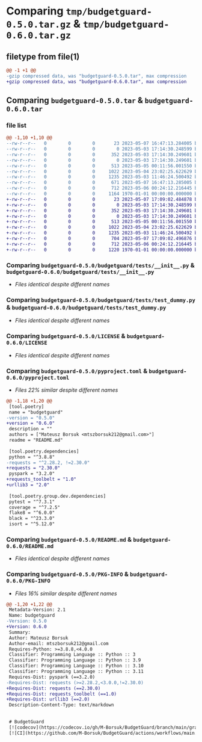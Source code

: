 # Comparing `tmp/budgetguard-0.5.0.tar.gz` & `tmp/budgetguard-0.6.0.tar.gz`

## filetype from file(1)

```diff
@@ -1 +1 @@
-gzip compressed data, was "budgetguard-0.5.0.tar", max compression
+gzip compressed data, was "budgetguard-0.6.0.tar", max compression
```

## Comparing `budgetguard-0.5.0.tar` & `budgetguard-0.6.0.tar`

### file list

```diff
@@ -1,10 +1,10 @@
--rw-r--r--   0        0        0       23 2023-05-07 16:47:13.284005 budgetguard-0.5.0/budgetguard/__init__.py
--rw-r--r--   0        0        0        0 2023-05-03 17:14:30.248599 budgetguard-0.5.0/budgetguard/budgetguard/pipelines/__init__.py
--rw-r--r--   0        0        0      352 2023-05-03 17:14:30.249601 budgetguard-0.5.0/budgetguard/budgetguard/pipelines/base.py
--rw-r--r--   0        0        0        0 2023-05-03 17:14:30.249601 budgetguard-0.5.0/budgetguard/budgetguard/scripts/__init__.py
--rw-r--r--   0        0        0      513 2023-05-05 00:11:56.001550 budgetguard-0.5.0/budgetguard/tests/__init__.py
--rw-r--r--   0        0        0     1022 2023-05-04 23:02:25.622629 budgetguard-0.5.0/budgetguard/tests/test_dummy.py
--rw-r--r--   0        0        0     1235 2023-05-03 11:46:24.500492 budgetguard-0.5.0/LICENSE
--rw-r--r--   0        0        0      671 2023-05-07 16:47:13.285005 budgetguard-0.5.0/pyproject.toml
--rw-r--r--   0        0        0      712 2023-05-06 00:24:12.216445 budgetguard-0.5.0/README.md
--rw-r--r--   0        0        0     1164 1970-01-01 00:00:00.000000 budgetguard-0.5.0/PKG-INFO
+-rw-r--r--   0        0        0       23 2023-05-07 17:09:02.484878 budgetguard-0.6.0/budgetguard/__init__.py
+-rw-r--r--   0        0        0        0 2023-05-03 17:14:30.248599 budgetguard-0.6.0/budgetguard/budgetguard/pipelines/__init__.py
+-rw-r--r--   0        0        0      352 2023-05-03 17:14:30.249601 budgetguard-0.6.0/budgetguard/budgetguard/pipelines/base.py
+-rw-r--r--   0        0        0        0 2023-05-03 17:14:30.249601 budgetguard-0.6.0/budgetguard/budgetguard/scripts/__init__.py
+-rw-r--r--   0        0        0      513 2023-05-05 00:11:56.001550 budgetguard-0.6.0/budgetguard/tests/__init__.py
+-rw-r--r--   0        0        0     1022 2023-05-04 23:02:25.622629 budgetguard-0.6.0/budgetguard/tests/test_dummy.py
+-rw-r--r--   0        0        0     1235 2023-05-03 11:46:24.500492 budgetguard-0.6.0/LICENSE
+-rw-r--r--   0        0        0      704 2023-05-07 17:09:02.496876 budgetguard-0.6.0/pyproject.toml
+-rw-r--r--   0        0        0      712 2023-05-06 00:24:12.216445 budgetguard-0.6.0/README.md
+-rw-r--r--   0        0        0     1220 1970-01-01 00:00:00.000000 budgetguard-0.6.0/PKG-INFO
```

### Comparing `budgetguard-0.5.0/budgetguard/tests/__init__.py` & `budgetguard-0.6.0/budgetguard/tests/__init__.py`

 * *Files identical despite different names*

### Comparing `budgetguard-0.5.0/budgetguard/tests/test_dummy.py` & `budgetguard-0.6.0/budgetguard/tests/test_dummy.py`

 * *Files identical despite different names*

### Comparing `budgetguard-0.5.0/LICENSE` & `budgetguard-0.6.0/LICENSE`

 * *Files identical despite different names*

### Comparing `budgetguard-0.5.0/pyproject.toml` & `budgetguard-0.6.0/pyproject.toml`

 * *Files 22% similar despite different names*

```diff
@@ -1,18 +1,20 @@
 [tool.poetry]
 name = "budgetguard"
-version = "0.5.0"
+version = "0.6.0"
 description = ""
 authors = ["Mateusz Borsuk <mtszborsuk212@gmail.com>"]
 readme = "README.md"
 
 [tool.poetry.dependencies]
 python = "^3.8.8"
-requests = "^2.28.2, !=2.30.0"
+requests = "2.30.0"
 pyspark = "3.2.0"
+requests_toolbelt = "1.0"
+urllib3 = "2.0"
 
 [tool.poetry.group.dev.dependencies]
 pytest = "^7.3.1"
 coverage = "^7.2.5"
 flake8 = "^6.0.0"
 black = "^23.3.0"
 isort = "^5.12.0"
```

### Comparing `budgetguard-0.5.0/README.md` & `budgetguard-0.6.0/README.md`

 * *Files identical despite different names*

### Comparing `budgetguard-0.5.0/PKG-INFO` & `budgetguard-0.6.0/PKG-INFO`

 * *Files 16% similar despite different names*

```diff
@@ -1,20 +1,22 @@
 Metadata-Version: 2.1
 Name: budgetguard
-Version: 0.5.0
+Version: 0.6.0
 Summary: 
 Author: Mateusz Borsuk
 Author-email: mtszborsuk212@gmail.com
 Requires-Python: >=3.8.8,<4.0.0
 Classifier: Programming Language :: Python :: 3
 Classifier: Programming Language :: Python :: 3.9
 Classifier: Programming Language :: Python :: 3.10
 Classifier: Programming Language :: Python :: 3.11
 Requires-Dist: pyspark (==3.2.0)
-Requires-Dist: requests (>=2.28.2,<3.0.0,!=2.30.0)
+Requires-Dist: requests (==2.30.0)
+Requires-Dist: requests_toolbelt (==1.0)
+Requires-Dist: urllib3 (==2.0)
 Description-Content-Type: text/markdown
 
 
 # BudgetGuard
 [![codecov](https://codecov.io/gh/M-Borsuk/BudgetGuard/branch/main/graph/badge.svg?token=BudgetGuard_token_here)](https://codecov.io/gh/M-Borsuk/BudgetGuard)
 [![CI](https://github.com/M-Borsuk/BudgetGuard/actions/workflows/main.yml/badge.svg)](https://github.com/M-Borsuk/BudgetGuard/actions/workflows/main.yml)
```

